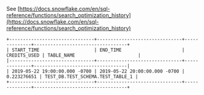 See [https://docs.snowflake.com/en/sql-reference/functions/search_optimization_history](https://docs.snowflake.com/en/sql-reference/functions/search_optimization_history)
```
+-------------------------------+-------------------------------+--------------+----------------------------------+
| START_TIME                    | END_TIME                      | CREDITS_USED | TABLE_NAME                       |
|-------------------------------+-------------------------------+--------------+----------------------------------|
| 2019-05-22 19:00:00.000 -0700 | 2019-05-22 20:00:00.000 -0700 |  0.223276651 | TEST_DB.TEST_SCHEMA.TEST_TABLE_1 |
+-------------------------------+-------------------------------+--------------+----------------------------------+
```
